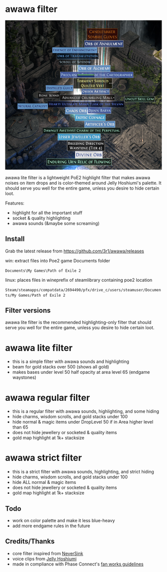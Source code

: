 # awawa filter

![image previewing poe2_item_filter](/preview_v2.png)

awawa lite filter is a lightweight PoE2 highlight filter that makes awawa noises on item drops and is color-themed around Jelly Hoshiumi's palette.
It should serve you well for the entire game, unless you desire to hide certain loot.

Features:
- highlight for all the important stuff
- socket & quality highlighting
- awawa sounds (&maybe some screaming)

## Install
Grab the latest release from https://github.com/3r1/awawa/releases

win: extract files into Poe2 game Documents folder

`Documents\My Games\Path of Exile 2`

linux: places files in wineprefix of steamlibrary containing poe2 location

`Steam/steamapps/compatdata/2694490/pfx/drive_c/users/steamuser/Documents/My Games/Path of Exile 2`

## Filter versions
awawa lite filter is the recommended highlighting-only filter that should serve you well for the entire game, unless you desire to hide certain loot.

# awawa lite filter
- this is a simple filter with awawa sounds and highlighting
- beam for gold stacks over 500 (shows all gold)
- makes bases under level 50 half opacity at area level 65 (endgame waystones)

# awawa regular filter
- this is a regular filter with awawa sounds, highlighting, and some hiding
- hide charms, wisdom scrolls, and gold stacks under 100
- hide normal & magic items under DropLevel 50 if in Area higher level than 65
- does not hide jewellery or socketed & quality items
- gold map highlight at 1k+ stacksize

# awawa strict filter
- this is a strict filter with awawa sounds, highlighting, and strict hiding
- hide charms, wisdom scrolls, and gold stacks under 100
- hide ALL normal & magic items
- does not hide jewellery or socketed & quality items
- gold map highlight at 1k+ stacksize

## Todo
- work on color palette and make it less blue-heavy
- add more endgame rules in the future

## Credits/Thanks
- core filter inspired from [NeverSink](https://github.com/NeverSinkDev/NeverSink-PoE2litefilter)
- voice clips from [Jelly Hoshiumi](https://youtube.com/@JellyHoshiumi)
- made in compliance with Phase Connect's [fan works guidelines](https://phase-connect.com/fan-work-guidelines/)

